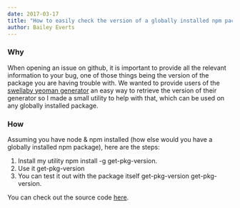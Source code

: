 ```yaml
---
date: 2017-03-17
title: "How to easily check the version of a globally installed npm package"
author: Bailey Everts
---
```


### Why

When opening an issue on github, it is important to provide all the relevant information to your bug, one of those things being the version of the package you are having trouble with. We wanted to provide users of the [swellaby yeoman generator](https://github.com/swellaby/generator-swell) an easy way to retrieve the version of their generator so I made a small utility to help with that, which can be used on any globally installed package.

### How

Assuming you have node & npm installed (how else would you have a globally installed npm package), here are the steps:

1. Install my utility npm install -g get-pkg-version.
2. Use it get-pkg-version <package-name>
3. You can test it out with the package itself get-pkg-version get-pkg-version.

You can check out the source code [here](https://github.com/swellaby/get-package-version).
